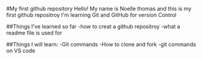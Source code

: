 #My first github repository
Hello! My name is Noelle thomas and this is my first github repositroy
I'm learning Git and GitHub for version Control

##Things I've learned so far
-how to creat a github repositroy 
-what a readme file is used for

##Things I will learn:
-Git commands
-How to clone and fork
-git commands on VS code
